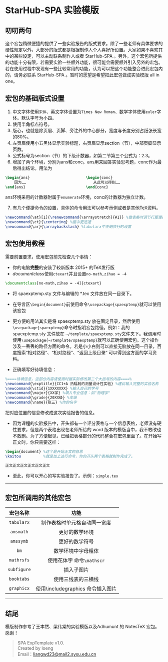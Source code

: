 # StarHub-SPA 实验模版


## 叨叨两句
这个宏包稍微便捷的提供了一些实验报告的版式要求。除了一些老师有具体要求的硬性规定以外，大部分的版式都是根据制作人个人喜好所设置。大家如果不喜欢其中的某些设定，可以主动联系制作人或者 StarHub-SPA 。另外，这个宏包所提供的功能十分有限，若需要实验一些额外功能，很可能会需要额外引入另外的宏包。若在使用过程中发现有一些比较常用的功能，认为可以把这个功能整合进此宏包内的，请务必联系 StarHub-SPA 。暂时的愿望是希望把此宏包做成实验模版 all in one。

## 宏包的基础版式设置
1. 中文字体使用`宋体`、英文字体设置为`Times New Roman`、数学字体使用`euler`字体。默认字号为小四。
2. 使用半角标点符号。
3. 版心，也就是除页眉、页脚、旁注外的中心部分，宽度与长度分别占纸张长宽的80%。
4. 左页眉使用小五黑体显示实验标题，右页眉显示section（节），中部页脚显示页数。
5. 公式标号为section（节）的下级计数器，如第二节第三个公式为：2.3。
6. 增加了两个环境，分别为ans和conc。ans用来回答实验思考题，conc作为最后得出结论。用法为
```tex
\begin{ans}                         \begin{conc}
    因为……                              从此可以得到……
\end{ans}                           \end{conc}
```
ans环境采用的计数器附属于``enumerate``环境，conc的计数器为独立计数。

7. 有几个便捷命令的设置，具体的命令用法可以参考示例或者是其他TeX资料。
```tex
\newcommand{\at}[1]{\renewcommand{\arraystretch}{#1}} %做表格时调节行距便捷一些
\newcommand{\ct}{\centering} %居中更迅速
\newcommand{\ar}{\arraybackslash} %tabularx中正确换行的设置
```

## 宏包使用教程
需要前置要求，使用宏包前先检查几个事情：
- 你的电脑**完整**的安装了较新版本 2015+ 的TeX发行版
- *documentclass*使用`ctexart`并且设置`no-math,zihao = -4`
```tex 
\documentclass[no-math,zihao = -4]{ctexart}
```
- 将 spaexptemp.sty 文件与编辑的 *.tex 文件放在同一目录下。
- 在导言区`\begin{document}`前使用命令`\usepackage{spaexptemp}`就可以使用该宏包

- 更方便的用法其实是将 spaexptemp.sty 放在固定目录，然后使用`\usepackage{spaexptemp}`命令时指明宏包路径。例如：我的 spaexptemp.sty 文件放在 `~/template/spaexptemp.sty`文件夹下。我调用时使用`\usepackage{~/template/spaexptemp}`就可以正确使用宏包。这个操作涉及一丢丢的路径方面的命令。若是小小白则可以直接无脑放在同一目录，百度搜索“相对路径”、“相对路径”、“返回上级目录” 可以得到这方面的学习资料。

- 正确填写好待填信息：
```tex
%====待填信息，这部分内容请使用时据实际修改第二个大括号的内容====%
\newcommand{\exptitle}{CC1+A 热辐射的测量设计性实验} %建议输入完整的实验名称
\newcommand{\stid}{1XXXXXXX} %输入自己的学号
\newcommand{\major}{XX学} %填入专业信息：如"物理学"
\newcommand{\grade}{20XX级} %年级
\newcommand{\name}{张三} %你的名字
```
把对应位置的信息修改成这次实验报告的信息。

- 因为课程的实验报告中，开头都有一个评分表格与一个信息表格，老师没有硬性要求，但是两个表格出现在老师所给的 word 版本的模版当中，我不敢改也不敢删。为了方便起见，已经把表格部分的代码整合在宏包里面了。在开始写正文时，你只需要这样：
```tex
\begin{document} %这个是开始正文的意思
\kaitou          %就是加上这行命令，你的开头两个表格就制作完成了。

正文正文正文正文正文正文
```
- 至此，你可以开心的写实验报告了。示例：`simple.tex`
---
## 宏包所调用的其他宏包
|宏包名称|功能|
|:--:|:--:|
|`tabularx`  |制作表格时单元格自动同一宽度
|`amsmath`   |更好的数学环境
|`amssymb`   |更好的数学符号
|`bm`        |数学环境中字母粗体
|`mathrsfs`  |使用花体字 命令`\mathscr`
|`subfigure` |插入子图片
|`booktabs`  |使用三线表的三横线
|`graphicx`  |使用\includegraphics 命令插入图片

---

## 结尾
模版制作参考了王本然、梁伟棠的实验模版以及Adhumunt 的 NotesTeX 宏包。
感谢！


>SPA ExpTemplate v1.0.  
>Created by loeng   
>Email：liangwd23@mail2.sysu.edu.cn  